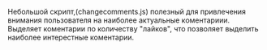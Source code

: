 Небольшой скрипт,(changecomments.js) полезный для привлечения внимания пользователя на наиболее актуальные коментариии. 
Выделяет коментарии по количеству "лайков", что позволяет выделить наиболее интерестные коментарии.
